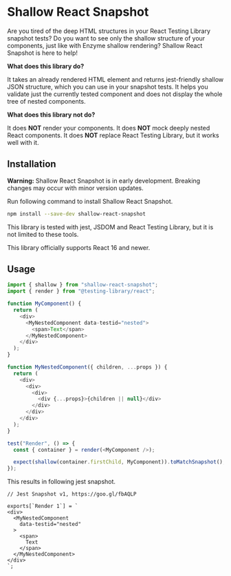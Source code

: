 # Shallow React Snapshot

Are you tired of the deep HTML structures in your React Testing Library snapshot tests? Do you want to see only the shallow structure of your components, just like with Enzyme shallow rendering? Shallow React Snapshot is here to help!

**What does this library do?**

It takes an already rendered HTML element and returns jest-friendly shallow JSON structure, which you can use in your snapshot tests. It helps you validate just the currently tested component and does not display the whole tree of nested components.

**What does this library not do?**

It does **NOT** render your components. It does **NOT** mock deeply nested React components. It does **NOT** replace React Testing Library, but it works well with it.

## Installation

**Warning:** Shallow React Snapshot is in early development. Breaking changes may occur with minor version updates.

Run following command to install Shallow React Snapshot.

```bash
npm install --save-dev shallow-react-snapshot
```

This library is tested with jest, JSDOM and React Testing Library, but it is not limited to these tools.

This library officially supports React 16 and newer.

## Usage

```javascript
import { shallow } from "shallow-react-snapshot";
import { render } from "@testing-library/react";

function MyComponent() {
  return (
    <div>
      <MyNestedComponent data-testid="nested">
        <span>Text</span>
      </MyNestedComponent>
    </div>
  );
}

function MyNestedComponent({ children, ...props }) {
  return (
    <div>
      <div>
        <div>
          <div {...props}>{children || null}</div>
        </div>
      </div>
    </div>
  );
}

test("Render", () => {
  const { container } = render(<MyComponent />);

  expect(shallow(container.firstChild, MyComponent)).toMatchSnapshot();
});
```

This results in following jest snapshot.

```
// Jest Snapshot v1, https://goo.gl/fbAQLP

exports[`Render 1`] = `
<div>
  <MyNestedComponent
    data-testid="nested"
  >
    <span>
      Text
    </span>
  </MyNestedComponent>
</div>
`;
```
